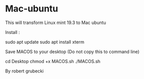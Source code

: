 # Mac-ubuntu
This will transform Linux mint 19.3 to Mac ubuntu

Install : 

sudo apt update 
sudo apt install xterm

Save MACOS to your desktop (Do not copy this to command line) 

cd Desktop 
chmod +x MACOS.sh 
./MACOS.sh

By robert grubecki
